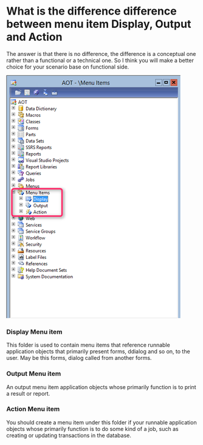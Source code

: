 # What is the difference difference between menu item Display, Output and Action


The answer is that there is no difference, the difference is a conceptual one rather than a functional or a technical one. So I think you will make a better choice for your scenario base on functional side.

![what-is-the-difference-difference-between-menu-item-display-output-and-action-in-dynamics-ax](what-is-the-difference-difference-between-menu-item-display-output-and-action-in-dynamics-ax.png "hello") 

### Display Menu item

This folder is used to contain menu items that reference runnable application objects that primarily present forms, ddialog and so on, to the user. May be this forms, dialog called from another forms.

### Output Menu item

An output menu item application objects whose primarily function is to print a result or report.

### Action Menu item

You should create a menu item under this folder if your runnable application objects whose primarily function is to do some kind of a job, such as creating or updating transactions in the database.
